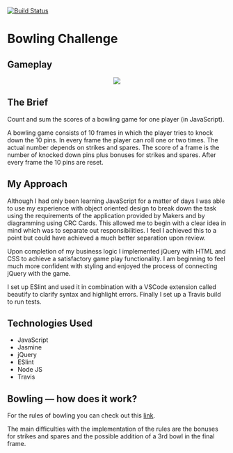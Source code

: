 [![Build Status](https://travis-ci.org/haletothewood/bowling-challenge.svg?branch=master)](https://travis-ci.org/haletothewood/bowling-challenge)

Bowling Challenge
=================

## Gameplay

<p align='center'>
<img align='center' src='https://media.giphy.com/media/l2QE0BJftbSdR8v8A/giphy.gif'>
</p>

## The Brief

Count and sum the scores of a bowling game for one player (in JavaScript).

A bowling game consists of 10 frames in which the player tries to knock down the 10 pins. In every frame the player can roll one or two times. The actual number depends on strikes and spares. The score of a frame is the number of knocked down pins plus bonuses for strikes and spares. After every frame the 10 pins are reset.

## My Approach

Although I had only been learning JavaScript for a matter of days I was able to use my experience with object oriented design to break down the task using the requirements of the application provided by Makers and by diagramming using CRC Cards. This allowed me to begin with a clear idea in mind which was to separate out responsibilities. I feel I achieved this to a point but could have achieved a much better separation upon review.

Upon completion of my business logic I implemented jQuery with HTML and CSS to achieve a satisfactory game play functionality. I am beginning to feel much more confident with styling and enjoyed the process of connecting jQuery with the game.

I set up ESlint and used it in combination with a VSCode extension called beautify to clarify syntax and highlight errors. Finally I set up a Travis build to run tests.

## Technologies Used
* JavaScript
* Jasmine
* jQuery
* ESlint
* Node JS
* Travis

## Bowling — how does it work?

For the rules of bowling you can check out this [link](https://www.playerssports.net/page/bowling-rules). 

The main difficulties with the implementation of the rules are the bonuses for strikes and spares and the possible addition of a 3rd bowl in the final frame.


